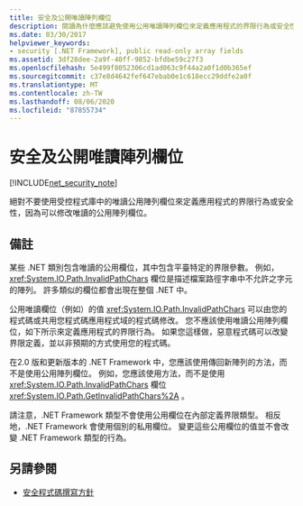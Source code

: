 ```yaml
---
title: 安全及公開唯讀陣列欄位
description: 閱讀為什麼應該避免使用公用唯讀陣列欄位來定義應用程式的界限行為或安全性。
ms.date: 03/30/2017
helpviewer_keywords:
- security [.NET Framework], public read-only array fields
ms.assetid: 3df28dee-2a9f-40ff-9852-bfdbe59c27f3
ms.openlocfilehash: 5e499f8052306cd1ad063c9f44a2a0f1d0b365ef
ms.sourcegitcommit: c37e8d4642fef647ebab0e1c618ecc29ddfe2a0f
ms.translationtype: MT
ms.contentlocale: zh-TW
ms.lasthandoff: 08/06/2020
ms.locfileid: "87855734"
---
```

# <a name="security-and-public-read-only-array-fields"></a>安全及公開唯讀陣列欄位

[!INCLUDE[net_security_note](../../../includes/net-security-note-md.md)]

絕對不要使用受控程式庫中的唯讀公用陣列欄位來定義應用程式的界限行為或安全性，因為可以修改唯讀的公用陣列欄位。  
  
## <a name="remarks"></a>備註  

某些 .NET 類別包含唯讀的公用欄位，其中包含平臺特定的界限參數。 例如， <xref:System.IO.Path.InvalidPathChars> 欄位是描述檔案路徑字串中不允許之字元的陣列。 許多類似的欄位都會出現在整個 .NET 中。  
  
 公用唯讀欄位（例如）的值 <xref:System.IO.Path.InvalidPathChars> 可以由您的程式碼或共用您程式碼應用程式域的程式碼修改。  您不應該使用唯讀公用陣列欄位，如下所示來定義應用程式的界限行為。  如果您這樣做，惡意程式碼可以改變界限定義，並以非預期的方式使用您的程式碼。  
  
 在2.0 版和更新版本的 .NET Framework 中，您應該使用傳回新陣列的方法，而不是使用公用陣列欄位。  例如，您應該使用方法，而不是使用 <xref:System.IO.Path.InvalidPathChars> 欄位 <xref:System.IO.Path.GetInvalidPathChars%2A> 。  
  
 請注意，.NET Framework 類型不會使用公用欄位在內部定義界限類型。  相反地，.NET Framework 會使用個別的私用欄位。  變更這些公用欄位的值並不會改變 .NET Framework 類型的行為。  
  
## <a name="see-also"></a>另請參閱

- [安全程式碼撰寫方針](../../standard/security/secure-coding-guidelines.md)
